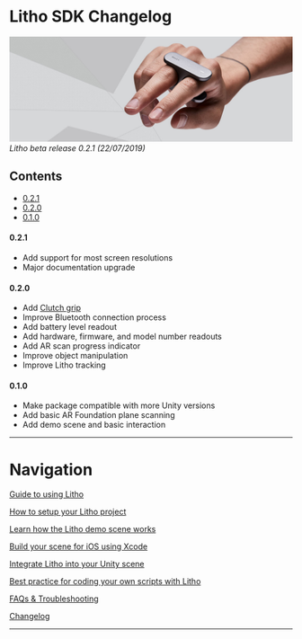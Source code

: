 # Litho SDK Changelog

![Banner image](Images/banner1.jpg)
_Litho beta release 0.2.1 (22/07/2019)_

## Contents

* [0.2.1](#021)
* [0.2.0](#020)
* [0.1.0](#010)

#### 0.2.1

* Add support for most screen resolutions
* Major documentation upgrade

#### 0.2.0

* Add [Clutch grip](../using-litho#clutch-grip)
* Improve Bluetooth connection process
* Add battery level readout
* Add hardware, firmware, and model number readouts
* Add AR scan progress indicator
* Improve object manipulation
* Improve Litho tracking

#### 0.1.0

* Make package compatible with more Unity versions
* Add basic AR Foundation plane scanning
* Add demo scene and basic interaction

---

# Navigation

[Guide to using Litho](UsingLitho.md)

[How to setup your Litho project](ProjectSetup.md)

[Learn how the Litho demo scene works](DemoScene.md)

[Build your scene for iOS using Xcode](BuildXcode.md)

[Integrate Litho into your Unity scene](UnityIntegration.md)

[Best practice for coding your own scripts with Litho](UnityScripting.md)

[FAQs & Troubleshooting](FAQ.md)

[Changelog](Changelog.md)

---

